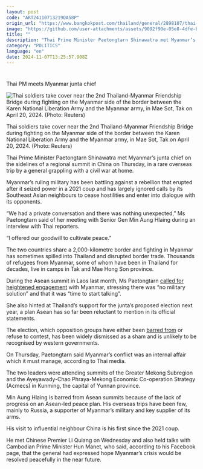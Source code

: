 ```yaml
---
layout: post
code: "ART24110713219QA58P"
origin_url: "https://www.bangkokpost.com/thailand/general/2898107/thai-pm-meets-myanmar-junta-chief"
image: "https://github.com/user-attachments/assets/9092f90e-05e8-4dfe-b649-3823ff6357c9"
title: ""
description: "Thai Prime Minister Paetongtarn Shinawatra met Myanmar’s junta chief on the sidelines of a regional summit in China on Thursday, in a rare overseas trip by a general grappling with a civil war at home."
category: "POLITICS"
language: "en"
date: 2024-11-07T13:25:57.908Z
---
```


# 

Thai PM meets Myanmar junta chief

![Thai soldiers take cover near the 2nd Thailand-Myanmar Friendship Bridge during fighting on the Myanmar side of the border between the Karen National Liberation Army and the Myanmar army, in Mae Sot, Tak on April 20, 2024. (Photo: Reuters)](https://github.com/user-attachments/assets/dad71b77-5a4d-44f7-bb6c-257dc301f8e5)

Thai soldiers take cover near the 2nd Thailand-Myanmar Friendship Bridge during fighting on the Myanmar side of the border between the Karen National Liberation Army and the Myanmar army, in Mae Sot, Tak on April 20, 2024. (Photo: Reuters)

Thai Prime Minister Paetongtarn Shinawatra met Myanmar’s junta chief on the sidelines of a regional summit in China on Thursday, in a rare overseas trip by a general grappling with a civil war at home.

Myanmar’s ruling military has been battling against a rebellion that erupted after it seized power in a 2021 coup and has largely ignored calls by its Southeast Asian neighbours to cease hostilities and enter into dialogue with its opponents.

“We had a private conversation and there was nothing unexpected,” Ms Paetongtarn said of her meeting with Senior Gen Min Aung Hlaing during an interview with Thai reporters.

“I offered our goodwill to cultivate peace.”

The two countries share a 2,000-kilometre border and fighting in Myanmar has sometimes spilled into Thailand and disrupted border trade. Thousands of refugees from Myanmar, some of whom have been in Thailand for decades, live in camps in Tak and Mae Hong Son province.

During the Asean summit in Laos last month, Ms Paetongtarn [called for heightened engagement](https://www.bangkokpost.com/world/2880578/thailand-floats-new-plan-for-myanmar-crisis-during-asean-summit-in-laos) with Myanmar, stressing there was “no military solution” and that it was “time to start talking”.

She also hinted at Thailand’s support for the junta’s proposed election next year, a plan Asean has so far been reluctant to mention in its official statements.

The election, which opposition groups have either been [barred from](https://www.hrw.org/news/2023/03/29/myanmar-junta-dissolves-political-parties) or refuse to contest, has been widely dismissed as a sham and is unlikely to be recognised by western governments.

On Thursday, Paetongtarn said Myanmar’s conflict was an internal affair which it must manage, according to Thai media.

The two leaders were attending summits of the Greater Mekong Subregion and the Ayeyawady-Chao Phraya-Mekong Economic Co-operation Strategy (Acmecs) in Kunming, the capital of Yunnan province.

Min Aung Hlaing is barred from Asean summits because of the lack of progress on an Asean-led peace plan. His overseas trips have been few, mainly to Russia, a supporter of Myanmar’s military and key supplier of its arms.

His visit to influential neighbour China is his first since the 2021 coup.

He met Chinese Premier Li Quiang on Wednesday and also held talks with Cambodian Prime Minister Hun Manet, who said, according to his Facebook page, that the general had expressed hope Myanmar’s crisis would be resolved peacefully in the near future.